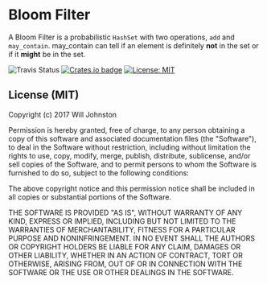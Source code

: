# Bloom Filter
A Bloom Filter is a probabilistic `HashSet` with two operations, `add` and 
`may_contain`. may_contain can tell if an element is definitely **not** in the
set or if it **might** be in the set.

![Travis Status](https://travis-ci.org/wbjohnston/bloom-filter.svg?branch=master)
[![Crates.io badge](https://img.shields.io/crates/v/bloom-filter.svg)](https://crates.io/crates/bloom-filter)
[![License: MIT](https://img.shields.io/badge/License-MIT-yellow.svg)](https://opensource.org/licenses/MIT)


## License (MIT)
Copyright (c) 2017 Will Johnston

Permission is hereby granted, free of charge, to any person obtaining a copy
of this software and associated documentation files (the "Software"), to deal
in the Software without restriction, including without limitation the rights
to use, copy, modify, merge, publish, distribute, sublicense, and/or sell
copies of the Software, and to permit persons to whom the Software is
furnished to do so, subject to the following conditions:

The above copyright notice and this permission notice shall be included in all
copies or substantial portions of the Software.

THE SOFTWARE IS PROVIDED "AS IS", WITHOUT WARRANTY OF ANY KIND, EXPRESS OR
IMPLIED, INCLUDING BUT NOT LIMITED TO THE WARRANTIES OF MERCHANTABILITY,
FITNESS FOR A PARTICULAR PURPOSE AND NONINFRINGEMENT. IN NO EVENT SHALL THE
AUTHORS OR COPYRIGHT HOLDERS BE LIABLE FOR ANY CLAIM, DAMAGES OR OTHER
LIABILITY, WHETHER IN AN ACTION OF CONTRACT, TORT OR OTHERWISE, ARISING FROM,
OUT OF OR IN CONNECTION WITH THE SOFTWARE OR THE USE OR OTHER DEALINGS IN THE
SOFTWARE.

